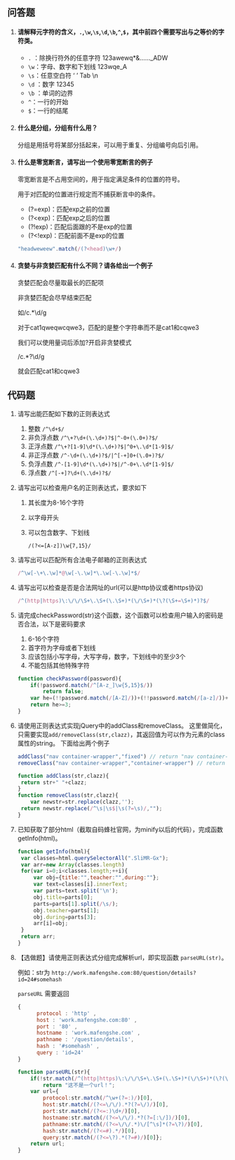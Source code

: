 ## 问答题

1. #### 请解释元字符的含义，`.`,`\w`,`\s`,`\d`,`\b`,`^`,`$`，其中前四个需要写出与之等价的字符类。

   - `.` ：除换行符外的任意字符       123awewq*&……_ADW
   - `\w`：字母、数字和下划线           123wqe_A
   - `\s`：任意空白符                           ‘ ’ Tab \n
   - `\d` ：数字                                    12345
   - `\b` ：单词的边界                            
   - `^`：一行的开始
   - `$`：一行的结尾

2. #### 什么是分组，分组有什么用？

   分组是用括号将某部分括起来，可以用于重复、分组编号向后引用。

3. #### 什么是零宽断言，请写出一个使用零宽断言的例子

   零宽断言是不占用空间的，用于指定满足条件的位置的符号。

   用于对匹配的位置进行规定而不捕获断言中的条件。

      - (?=exp)：匹配exp之前的位置
      - (?<exp)：匹配exp之后的位置
      - (?!exp)：匹配后面跟的不是exp的位置
      - (?<!exp)：匹配前面不是exp的位置

      ```javascript
      "headweweew".match(/(?<head)\w+/)
      ```

4. #### 贪婪与非贪婪匹配有什么不同？请各给出一个例子

   贪婪匹配会尽量取最长的匹配项

   非贪婪匹配会尽早结束匹配

   如/c.*\d/g

   对于cat1qweqwcqwe3，匹配的是整个字符串而不是cat1和cqwe3

   我们可以使用量词后添加?开启非贪婪模式

   /c.*?\d/g

   就会匹配cat1和cqwe3

## 代码题

1. 请写出能匹配如下数的正则表达式

   1. 整数	`/^\d+$/`
   2. 非负浮点数    `/^\+?\d+(\.\d+)?$|^-0+(\.0+)?$/`
   3. 正浮点数    `/^\+?[1-9]\d*(\.\d+)?$|^0+\.\d*[1-9]$/`
   4. 非正浮点数    `/^-\d+(\.\d+)?$/|^[-+]0+(\.0+)?$/`
   5. 负浮点数     `/^-[1-9]\d*(\.\d+)?$|/^-0+\.\d*[1-9]$/`
   6. 浮点数     `/^[-+]?\d+(\.\d+)?$/`

2. 请写出可以检查用户名的正则表达式，要求如下

   1. 其长度为8-16个字符

   2. 以字母开头

   3. 可以包含数字、下划线

      `/(?<=[A-z])\w{7,15}/`

3. 请写出可以匹配所有合法电子邮箱的正则表达式

   ```js
   /^\w[-\+\.\w]*@\w[-\.\w]*\.\w[-\.\w]*$/
   ```

4. 请写出可以检查是否是合法网址的url(可以是http协议或者https协议)

   ```js
   /^(http|https)\:\/\/\S+\.\S+(\.\S+)*(\/\S+)*(\?(\S+=\S+)*)?$/
   ```

5. 请完成checkPassword(str)这个函数，这个函数可以检查用户输入的密码是否合法，以下是密码要求

   1. 6-16个字符
   2. 首字符为字母或者下划线
   3. 应该包括小写字母，大写字母，数字，下划线中的至少3个
   4. 不能包括其他特殊字符

   ```js
   function checkPassword(password){
       if(!password.match(/^[A-z_]\w{5,15}$/))
           return false;
       var he=(!!password.match(/[A-Z]/))+(!!password.match(/[a-z]/))+(!!password.match(/\d/))+(!!password.match(/_/));
       return he>=3;
   }
   ```

6. 请使用正则表达式实现jQuery中的addClass和removeClass。
   这里做简化，只需要实现`add/removeClass(str,clazz)`，其返回值为可以作为元素的class属性的string。
   下面给出两个例子

   ```javascript
   addClass("nav container-wrapper","fixed") // return "nav container-wrapper fixed"
   removeClass("nav container-wrapper","container-wrapper") // return "nav"
   ```

   ```js
   function addClass(str,clazz){
   	return str+" "+clazz;
   }
   function removeClass(str,clazz){
       var newstr=str.replace(clazz,'');
   	return newstr.replace(/^\s|\s$|\s(?=\s)/,"");
   }
   ```

7. 已知获取了部分html（截取自码蜂社官网，为minify以后的代码），完成函数getInfo(html)。

   ```js
   function getInfo(html){
   	var classes=html.querySelectorAll(".SliMR-Gx");
   	var arr=new Array(classes.length)
   	for(var i=0;i<classes.length;++i){
   		var obj={title:"",teacher:"",during:""};
   		var text=classes[i].innerText;
   		var parts=text.split('\n');
   		obj.title=parts[0];
   		parts=parts[1].split(/\s/);
   		obj.teacher=parts[1];
   		obj.during=parts[3];
   		arr[i]=obj;
   	}
   	return arr;
   }
   ```

   

8. 【选做题】请使用正则表达式分组完成解析url，即实现函数 `parseURL(str)`。

   例如：str为 `http://work.mafengshe.com:80/question/details?id=24#somehash`

   `parseURL` 需要返回

   ```javascript
   {
         protocol : 'http' ,
         host : 'work.mafengshe.com:80' ,
         port : '80' ,
         hostname : 'work.mafengshe.com' ,
         pathname : '/question/details',
         hash : '#somehash' ,
         query : 'id=24'
   }
   ```

   ```js
   function parseURL(str){
       if(!str.match(/^(http|https)\:\/\/\S+\.\S+(\.\S+)*(\/\S+)*(\?(\S+=\S+)*)?$/))
           return "这不是一个url！";
       var url={
           protocol:str.match(/^\w+(?=:)/)[0],
           host:str.match(/(?<=\/\/).*?(?=\/)/)[0],
           port:str.match(/(?<=:)\d+/)[0],
           hostname:str.match(/(?<=\/\/).*?(?=[:\/])/)[0],
           pathname:str.match(/(?<=\/\/.*)\/[^\s]*(?=\?)/)[0],
           hash:str.match(/(?<=#).*/)[0],
           query:str.match(/(?<=\?).*(?=#)/)[0]};
       return url;
   }
   ```